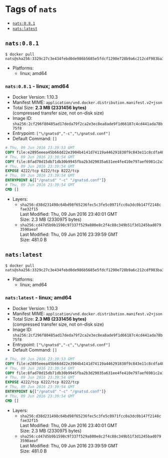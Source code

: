 <!-- THIS FILE IS GENERATED VIA '.template-helpers/generate-tag-details.pl' -->

# Tags of `nats`

-	[`nats:0.8.1`](#nats081)
-	[`nats:latest`](#natslatest)

## `nats:0.8.1`

```console
$ docker pull nats@sha256:3329c27c3e434febd0de986b5685e5fdcf1290e728b9a6c212cdf983ba3a4e41
```

-	Platforms:
	-	linux; amd64

### `nats:0.8.1` - linux; amd64

-	Docker Version: 1.10.3
-	Manifest MIME: `application/vnd.docker.distribution.manifest.v2+json`
-	Total Size: **2.3 MB (2331456 bytes)**  
	(compressed transfer size, not on-disk size)
-	Image ID: `sha256:2cf296f80485ad17deda79f2ca2e3ec8ea8ade9f1d66187c4cd441ada78b75f8`
-	Entrypoint: `["\/gnatsd","-c","\/gnatsd.conf"]`
-	Default Command: `[]`

```dockerfile
# Thu, 09 Jun 2016 23:39:53 GMT
COPY file:e2895eeea45b66dd22e3904b4141d74119a446291838f9c843e11c8cdfa486fa in /gnatsd
# Thu, 09 Jun 2016 23:39:54 GMT
COPY file:8fad70d15db71db30b9945fba2b3d29035a631ee4fe410e797aef6981c2a1879 in /gnatsd.conf
# Thu, 09 Jun 2016 23:39:54 GMT
EXPOSE 4222/tcp 6222/tcp 8222/tcp
# Thu, 09 Jun 2016 23:39:54 GMT
ENTRYPOINT &{["/gnatsd" "-c" "/gnatsd.conf"]}
# Thu, 09 Jun 2016 23:39:54 GMT
CMD []
```

-	Layers:
	-	`sha256:d38d231498c64bd98f65236fec5c3fe5c0971fcc0a3dc0b147f2148cfae32f15`  
		Last Modified: Thu, 09 Jun 2016 23:40:01 GMT  
		Size: 2.3 MB (2330975 bytes)
	-	`sha256:cd47d5b9b1598c97337f529a800e8c2f4c88c349b51f3d1245bad0793590aeaf`  
		Last Modified: Thu, 09 Jun 2016 23:39:59 GMT  
		Size: 481.0 B

## `nats:latest`

```console
$ docker pull nats@sha256:3329c27c3e434febd0de986b5685e5fdcf1290e728b9a6c212cdf983ba3a4e41
```

-	Platforms:
	-	linux; amd64

### `nats:latest` - linux; amd64

-	Docker Version: 1.10.3
-	Manifest MIME: `application/vnd.docker.distribution.manifest.v2+json`
-	Total Size: **2.3 MB (2331456 bytes)**  
	(compressed transfer size, not on-disk size)
-	Image ID: `sha256:2cf296f80485ad17deda79f2ca2e3ec8ea8ade9f1d66187c4cd441ada78b75f8`
-	Entrypoint: `["\/gnatsd","-c","\/gnatsd.conf"]`
-	Default Command: `[]`

```dockerfile
# Thu, 09 Jun 2016 23:39:53 GMT
COPY file:e2895eeea45b66dd22e3904b4141d74119a446291838f9c843e11c8cdfa486fa in /gnatsd
# Thu, 09 Jun 2016 23:39:54 GMT
COPY file:8fad70d15db71db30b9945fba2b3d29035a631ee4fe410e797aef6981c2a1879 in /gnatsd.conf
# Thu, 09 Jun 2016 23:39:54 GMT
EXPOSE 4222/tcp 6222/tcp 8222/tcp
# Thu, 09 Jun 2016 23:39:54 GMT
ENTRYPOINT &{["/gnatsd" "-c" "/gnatsd.conf"]}
# Thu, 09 Jun 2016 23:39:54 GMT
CMD []
```

-	Layers:
	-	`sha256:d38d231498c64bd98f65236fec5c3fe5c0971fcc0a3dc0b147f2148cfae32f15`  
		Last Modified: Thu, 09 Jun 2016 23:40:01 GMT  
		Size: 2.3 MB (2330975 bytes)
	-	`sha256:cd47d5b9b1598c97337f529a800e8c2f4c88c349b51f3d1245bad0793590aeaf`  
		Last Modified: Thu, 09 Jun 2016 23:39:59 GMT  
		Size: 481.0 B
